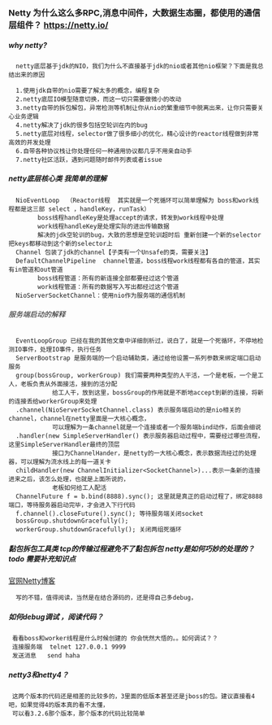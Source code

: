 
### Netty 为什么这么多RPC,消息中间件，大数据生态圈，都使用的通信层组件？ https://netty.io/

##### why netty?

      netty底层基于jdk的NIO，我们为什么不直接基于jdk的nio或者其他nio框架？下面是我总结出来的原因
      
      1.使用jdk自带的nio需要了解太多的概念，编程复杂
      2.netty底层IO模型随意切换，而这一切只需要做微小的改动
      3.netty自带的拆包解包，异常检测等机制让你从nio的繁重细节中脱离出来，让你只需要关心业务逻辑
      4.netty解决了jdk的很多包括空轮训在内的bug
      5.netty底层对线程，selector做了很多细小的优化，精心设计的reactor线程做到非常高效的并发处理
      6.自带各种协议栈让你处理任何一种通用协议都几乎不用亲自动手
      7.netty社区活跃，遇到问题随时邮件列表或者issue


##### netty底层核心类  我简单的理解
      NioEventLoop  （Reactor线程  其实就是一个死循环可以简单理解为 boss和work线程都是这三部 select ，handleKey，runTask）
            boss线程handleKey是处理accept的请求，转发到work线程中处理
            work线程handleKey是处理实际的进出传输数据
            解决的jdk空轮训的bug，大致的思想是空轮训超时后 重新创建一个新的selector 把keys都移动到这个新的selector上
      Channel 包装了jdk的channel【子类有一个Unsafe的类，需要关注】
      DefaultChannelPipeline  channel管道，boss线程work线程都有各自的管道，其实有in管道和out管道
            boss线程管道：所有的新连接全部都要经过这个管道
            work线程管道：所有的数据写入写出都经过这个管道
      NioServerSocketChannel：使用nio作为服务端的通信机制
      
      
###### 服务端启动的解释     
      EventLoopGroup 已经在我的其他文章中详细剖析过，说白了，就是一个死循环，不停地检测IO事件，处理IO事件，执行任务
      ServerBootstrap 是服务端的一个启动辅助类，通过给他设置一系列参数来绑定端口启动服务
      group(bossGroup, workerGroup) 我们需要两种类型的人干活，一个是老板，一个是工人，老板负责从外面接活，接到的活分配
                给工人干，放到这里，bossGroup的作用就是不断地accept到新的连接，将新的连接丢给workerGroup来处理
      .channel(NioServerSocketChannel.class) 表示服务端启动的是nio相关的channel，channel在netty里面是一大核心概念，
                可以理解为一条channel就是一个连接或者一个服务端bind动作，后面会细说
      .handler(new SimpleServerHandler() 表示服务器启动过程中，需要经过哪些流程，这里SimpleServerHandler最终的顶层
                接口为ChannelHander，是netty的一大核心概念，表示数据流经过的处理器，可以理解为流水线上的每一道关卡
      childHandler(new ChannelInitializer<SocketChannel>)...表示一条新的连接进来之后，该怎么处理，也就是上面所说的，
                老板如何给工人配活
      ChannelFuture f = b.bind(8888).sync(); 这里就是真正的启动过程了，绑定8888端口，等待服务器启动完毕，才会进入下行代码
      f.channel().closeFuture().sync(); 等待服务端关闭socket
      bossGroup.shutdownGracefully(); 
      workerGroup.shutdownGracefully(); 关闭两组死循环
      
##### 黏包拆包工具类 tcp的传输过程避免不了黏包拆包 netty是如何巧妙的处理的？ todo  需要补充知识点
      
[官网Netty博客](https://netty.io/wiki/related-articles.html)

      写的不错，值得阅读，当然是在结合源码的，还是得自己多debug，
     
##### 如何debug调试 ，阅读代码？
     看看boss和worker线程是什么时候创建的 你会恍然大悟的。。如何调试？？
     连接服务端  telnet 127.0.0.1 9999  
     发送消息   send haha

##### netty3和netty4？
     这两个版本的代码还是相差的比较多的，3里面的低版本甚至还是jboss的包。建议直接看4吧，如果觉得4的版本真的看不太懂，
     可以看3.2.6那个版本，那个版本的代码比较简单


